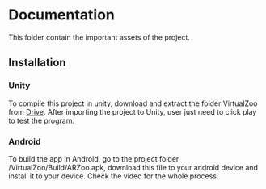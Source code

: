 # Documentation

This folder contain the important assets of the project.


## Installation

### Unity
To compile this project in unity, download and extract the folder VirtualZoo from [Drive](https://drive.google.com/drive/folders/1wZkW-hSuiRWhqwqFEqr88YTbK42ZPmMl?usp=sharing). After importing the project to Unity, user just need to click play to test the program. 

### Android
To build the app in Android, go to the project folder /VirtualZoo/Build/ARZoo.apk, download this file to your android device and install it to your device.
Check the video for the whole process.
